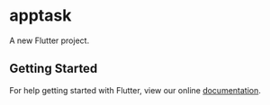# apptask

A new Flutter project.

## Getting Started

For help getting started with Flutter, view our online
[documentation](https://flutter.io/).
